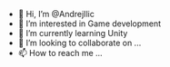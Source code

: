 - 👋 Hi, I’m @AndrejIlic
- 👀 I’m interested in Game development
- 🌱 I’m currently learning Unity
- 💞️ I’m looking to collaborate on ...
- 📫 How to reach me ...

<!---
AndrejIlic/AndrejIlic is a ✨ special ✨ repository because its `README.md` (this file) appears on your GitHub profile.
You can click the Preview link to take a look at your changes.
--->
